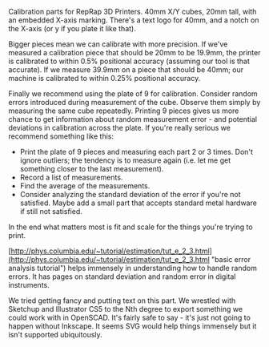 Calibration parts for RepRap 3D Printers.  40mm X/Y cubes, 20mm tall, with an embedded X-axis marking.  There's a text logo for 40mm, and a notch on the X-axis (or y if you plate it like that).

Bigger pieces mean we can calibrate with more precision.  If we've measured a calibration piece that should be 20mm to be 19.9mm, the printer is calibrated to within 0.5% positional accuracy (assuming our tool is that accurate).  If we measure 39.9mm on a piece that should be 40mm; our machine is calibrated to within 0.25% positional accuracy.

Finally we recommend using the plate of 9 for calibration.  Consider random errors introduced during measurement of the cube.  Observe them simply by measuring the same cube repeatedly.  Printing 9 pieces gives us more chance to get information about random measurement error - and potential deviations in calibration across the plate.  If you're really serious we recommend something like this:
+    Print the plate of 9 pieces and measuring each part 2 or 3 times.  Don't ignore outliers; the tendency is to measure again (i.e. let me get something closer to the last measurement).
+    Record a list of measurements.
+    Find the average of the measurements.
+    Consider analyzing the standard deviation of the error if you're not satisfied.  Maybe add a small part that accepts standard metal hardware if still not satisfied.

In the end what matters most is fit and scale for the things you're trying to print.

[http://phys.columbia.edu/~tutorial/estimation/tut_e_2_3.html](http://phys.columbia.edu/~tutorial/estimation/tut_e_2_3.html "basic error analysis tutorial") helps immensely in understanding how to handle random errors.  It has pages on standard deviation and random error in digital instruments.

We tried getting fancy and putting text on this part.  We wrestled with Sketchup and Illustrator CS5 to the Nth degree to export something we could work with in OpenSCAD.  It's fairly safe to say - it's just not going to happen without Inkscape.  It seems SVG would help things immensely but it isn't supported ubiquitously.
